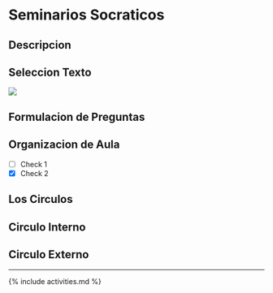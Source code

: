 # Seminarios Socraticos

## Descripcion

## Seleccion Texto

![](https://www.dropbox.com/s/cf0bigk8zfxk41r/20171101_095512.jpg)

## Formulacion de Preguntas

## Organizacion de Aula

- [ ] Check 1
- [x] Check 2

## Los Circulos

## Circulo Interno

## Circulo Externo

---------------------------

{% include activities.md %}
